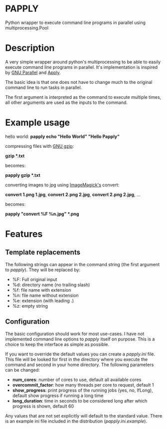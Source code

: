 # PAPPLY
Python wrapper to execute command line programs in parallel using multiprocessing.Pool

# Description
A very simple wrapper around python's multiprocessing to be able to
easily execute command line programs in parallel.
It's implementation is inspired by [GNU
Parallel](https://www.gnu.org/software/parallel/) and
[Apply](http://maverick.inria.fr/~Gilles.Debunne/Code/Apply).

The basic idea is that one does not have to change much to the original
command line to run tasks in parallel.

The first argument is interpreted as the command to execute multiple
times, all other arguments are used as the inputs to the command.

# Example usage
hello world: **papply echo \"Hello World" "Hello Papply\"**

compressing files with [GNU gzip](https://www.gnu.org/software/gzip/):

**gzip \*.txt**

becomes:

**papply gzip \*.txt**

converting images to jpg using [ImageMagick's](https://imagemagick.org/index.php) convert:

**convert 1.png 1.jpg**, **convert 2.png 2.jpg**, **convert 2.png 2.jpg**, ...

becomes:

**papply \"convert %F %n.jpg\" \*.png**

# Features
## Template replacements
The following strings can appear in the command string (the first
argument to *papply*). They will be replaced by:

* %F: Full original input
* %d: directory name (no trailing slash)
* %f: file name with extension
* %n: file name without extension
* %e: extension (with leading .)
* %z: empty string

## Configuration
The basic configuration should work for most use-cases. I have not
implemented command line options to *papply* itself on purpose. This is
a choice to keep the interface as simple as possible.

If you want to override the default values you can create a
*papply.ini* file. This file will be looked for first in the directory
where you execute the command and second in your home directory. The
following parameters can be changed:

* **num_cores**: number of cores to use, default all available cores
* **overcommit_factor**: how many threads per core to request, default 1
* **show_progress**: print progress of the running jobs (yes, no, IfLong), default show progress if running a long time
* **long_duration**: time in seconds to be considered long after which progress is shown, default 60

Any values that are not set explicitly will default to the standard
value. There is an example ini file included in the distribution
(*papply.ini.example*).

